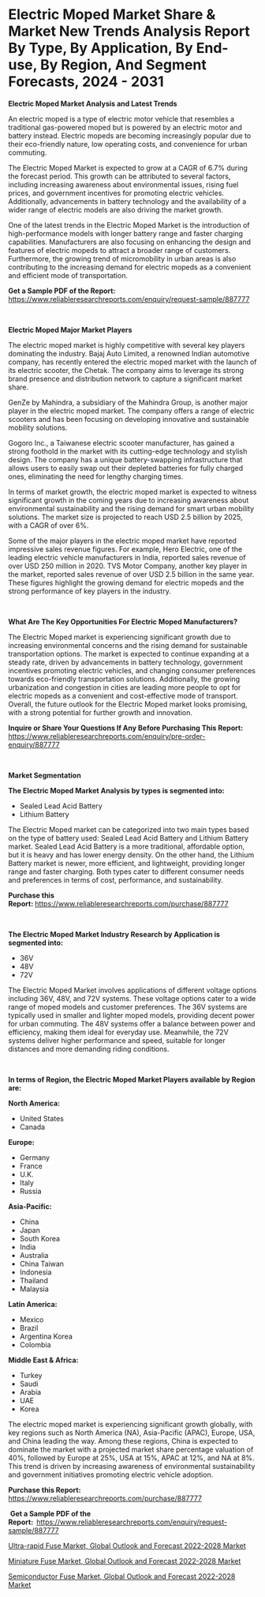 <p><h1>Electric Moped Market Share & Market New Trends Analysis Report By Type, By Application, By End-use, By Region, And Segment Forecasts, 2024 - 2031</h1></p><p><strong>Electric Moped Market Analysis and Latest Trends</strong></p>
<p><p>An electric moped is a type of electric motor vehicle that resembles a traditional gas-powered moped but is powered by an electric motor and battery instead. Electric mopeds are becoming increasingly popular due to their eco-friendly nature, low operating costs, and convenience for urban commuting.</p><p>The Electric Moped Market is expected to grow at a CAGR of 6.7% during the forecast period. This growth can be attributed to several factors, including increasing awareness about environmental issues, rising fuel prices, and government incentives for promoting electric vehicles. Additionally, advancements in battery technology and the availability of a wider range of electric models are also driving the market growth.</p><p>One of the latest trends in the Electric Moped Market is the introduction of high-performance models with longer battery range and faster charging capabilities. Manufacturers are also focusing on enhancing the design and features of electric mopeds to attract a broader range of customers. Furthermore, the growing trend of micromobility in urban areas is also contributing to the increasing demand for electric mopeds as a convenient and efficient mode of transportation.</p></p>
<p><strong>Get a Sample PDF of the Report:&nbsp;</strong> <a href="https://www.reliableresearchreports.com/enquiry/request-sample/887777">https://www.reliableresearchreports.com/enquiry/request-sample/887777</a></p>
<p>&nbsp;</p>
<p><strong>Electric Moped Major Market Players</strong></p>
<p><p>The electric moped market is highly competitive with several key players dominating the industry. Bajaj Auto Limited, a renowned Indian automotive company, has recently entered the electric moped market with the launch of its electric scooter, the Chetak. The company aims to leverage its strong brand presence and distribution network to capture a significant market share.</p><p>GenZe by Mahindra, a subsidiary of the Mahindra Group, is another major player in the electric moped market. The company offers a range of electric scooters and has been focusing on developing innovative and sustainable mobility solutions.</p><p>Gogoro Inc., a Taiwanese electric scooter manufacturer, has gained a strong foothold in the market with its cutting-edge technology and stylish design. The company has a unique battery-swapping infrastructure that allows users to easily swap out their depleted batteries for fully charged ones, eliminating the need for lengthy charging times.</p><p>In terms of market growth, the electric moped market is expected to witness significant growth in the coming years due to increasing awareness about environmental sustainability and the rising demand for smart urban mobility solutions. The market size is projected to reach USD 2.5 billion by 2025, with a CAGR of over 6%.</p><p>Some of the major players in the electric moped market have reported impressive sales revenue figures. For example, Hero Electric, one of the leading electric vehicle manufacturers in India, reported sales revenue of over USD 250 million in 2020. TVS Motor Company, another key player in the market, reported sales revenue of over USD 2.5 billion in the same year. These figures highlight the growing demand for electric mopeds and the strong performance of key players in the industry.</p></p>
<p>&nbsp;</p>
<p><strong>What Are The Key Opportunities For Electric Moped Manufacturers?</strong></p>
<p><p>The Electric Moped market is experiencing significant growth due to increasing environmental concerns and the rising demand for sustainable transportation options. The market is expected to continue expanding at a steady rate, driven by advancements in battery technology, government incentives promoting electric vehicles, and changing consumer preferences towards eco-friendly transportation solutions. Additionally, the growing urbanization and congestion in cities are leading more people to opt for electric mopeds as a convenient and cost-effective mode of transport. Overall, the future outlook for the Electric Moped market looks promising, with a strong potential for further growth and innovation.</p></p>
<p><strong>Inquire or Share Your Questions If Any Before Purchasing This Report:</strong> <a href="https://www.reliableresearchreports.com/enquiry/pre-order-enquiry/887777">https://www.reliableresearchreports.com/enquiry/pre-order-enquiry/887777</a></p>
<p>&nbsp;</p>
<p><strong>Market Segmentation</strong></p>
<p><strong>The Electric Moped Market Analysis by types is segmented into:</strong></p>
<p><ul><li>Sealed Lead Acid Battery</li><li>Lithium Battery</li></ul></p>
<p><p>The Electric Moped market can be categorized into two main types based on the type of battery used: Sealed Lead Acid Battery and Lithium Battery market. Sealed Lead Acid Battery is a more traditional, affordable option, but it is heavy and has lower energy density. On the other hand, the Lithium Battery market is newer, more efficient, and lightweight, providing longer range and faster charging. Both types cater to different consumer needs and preferences in terms of cost, performance, and sustainability.</p></p>
<p><strong>Purchase this Report:&nbsp;</strong><a href="https://www.reliableresearchreports.com/purchase/887777">https://www.reliableresearchreports.com/purchase/887777</a></p>
<p>&nbsp;</p>
<p><strong>The Electric Moped Market Industry Research by Application is segmented into:</strong></p>
<p><ul><li>36V</li><li>48V</li><li>72V</li></ul></p>
<p><p>The Electric Moped Market involves applications of different voltage options including 36V, 48V, and 72V systems. These voltage options cater to a wide range of moped models and customer preferences. The 36V systems are typically used in smaller and lighter moped models, providing decent power for urban commuting. The 48V systems offer a balance between power and efficiency, making them ideal for everyday use. Meanwhile, the 72V systems deliver higher performance and speed, suitable for longer distances and more demanding riding conditions.</p></p>
<p>&nbsp;</p>
<p><strong>In terms of Region, the Electric Moped Market Players available by Region are:</strong></p>
<p>
    <p> <strong> North America: </strong>
        <ul>
            <li>United States</li>
            <li>Canada</li>
        </ul>
        </p> 
    <p> <strong> Europe: </strong>
        <ul>
            <li>Germany</li>
            <li>France</li>
            <li>U.K.</li>
            <li>Italy</li>
            <li>Russia</li>
        </ul>
        </p> 
    <p> <strong> Asia-Pacific: </strong>
        <ul>
            <li>China</li>
            <li>Japan</li>
            <li>South Korea</li>
            <li>India</li>
            <li>Australia</li>
            <li>China Taiwan</li>
            <li>Indonesia</li>
            <li>Thailand</li>
            <li>Malaysia</li>
        </ul>
        </p> 
    <p> <strong> Latin America: </strong>
        <ul>
            <li>Mexico</li>
            <li>Brazil</li>
            <li>Argentina Korea</li>
            <li>Colombia</li>
        </ul>
        </p> 
    <p> <strong> Middle East & Africa: </strong>
        <ul>
            <li>Turkey</li>
            <li>Saudi</li>
            <li>Arabia</li>
            <li>UAE</li>
            <li>Korea</li>
        </ul>
    </p>
    </p>
<p><p>The electric moped market is experiencing significant growth globally, with key regions such as North America (NA), Asia-Pacific (APAC), Europe, USA, and China leading the way. Among these regions, China is expected to dominate the market with a projected market share percentage valuation of 40%, followed by Europe at 25%, USA at 15%, APAC at 12%, and NA at 8%. This trend is driven by increasing awareness of environmental sustainability and government initiatives promoting electric vehicle adoption.</p></p>
<p><strong>Purchase this Report: </strong><a href="https://www.reliableresearchreports.com/purchase/887777">https://www.reliableresearchreports.com/purchase/887777</a></p>
<p>&nbsp;<strong>Get a Sample PDF of the Report:&nbsp;&nbsp;</strong><a href="https://www.reliableresearchreports.com/enquiry/request-sample/887777">https://www.reliableresearchreports.com/enquiry/request-sample/887777</a></p>
<p><strong></strong></p>
<p><p><a href="https://view.publitas.com/reportprime-1/ultra-rapid-fuse-market-global-outlook-and-forecast-2022-2028-market-provides-a-comprehensive-analysis-including-a-macro-overview-of-the-market-as-well-as-micro-details-such-as-market-size-and-competitive-landscape/">Ultra-rapid Fuse Market, Global Outlook and Forecast 2022-2028 Market</a></p><p><a href="https://view.publitas.com/reportprime-1/miniature-fuse-market-global-outlook-and-forecast-2022-2028-market-size-and-growth-market-segmentation-regional-and-country-breakdowns-and-market-trends-for-period-from-2023-2030/">Miniature Fuse Market, Global Outlook and Forecast 2022-2028 Market</a></p><p><a href="https://view.publitas.com/reportprime-1/semiconductor-fuse-market-global-outlook-and-forecast-2022-2028-market-size-2023-2030-global-industrial-analysis-key-geographical-regions-market-share-top-key-players-product-types-and-forecast-research-report/">Semiconductor Fuse Market, Global Outlook and Forecast 2022-2028 Market</a></p></p>